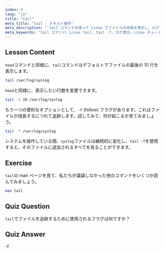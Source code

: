 ```yaml
---
index: 9
lang: "ja"
title: "tail"
meta_title: "tail - テキスト操作"
meta_description: "`tail`コマンドを使って Linux でファイルの末尾を表示し、ログを監視する方法を学びます。リアルタイム更新のための`tail -f`を発見しましょう。Linux の旅を始めましょう！"
meta_keywords: "tail コマンド，Linux tail, tail -f, ログ表示，Linux チュートリアル，Linux 初心者，Linux ガイド"
---
```


## Lesson Content

`head`コマンドと同様に、`tail`コマンドはデフォルトでファイルの最後の 10 行を表示します。

```bash
tail /var/log/syslog
```

`head`と同様に、表示したい行数を変更できます。

```bash
tail -n 10 /var/log/syslog
```

もう一つの便利なオプションとして、`-f` (follow) フラグがあります。これはファイルが成長するにつれて追跡します。試してみて、何が起こるか見てみましょう。

```bash
tail -f /var/log/syslog
```

システムを操作している間、`syslog`ファイルは継続的に変化し、`tail -f`を使用すると、そのファイルに追加されるすべてを見ることができます。

## Exercise

`tail`の man ページを見て、私たちが議論しなかった他のコマンドをいくつか読んでみましょう。

```bash
man tail
```

## Quiz Question

`tail`でファイルを追跡するために使用されるフラグは何ですか？

## Quiz Answer

-f
